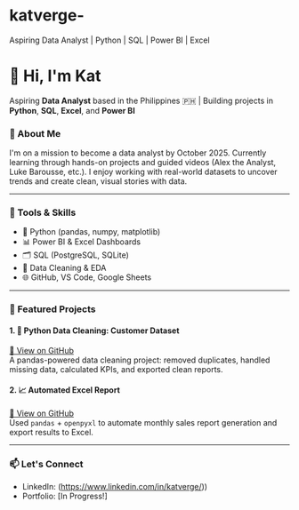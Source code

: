 # katverge-
Aspiring Data Analyst | Python | SQL | Power BI | Excel
# 👋 Hi, I'm Kat  
Aspiring **Data Analyst** based in the Philippines 🇵🇭 | Building projects in **Python**, **SQL**, **Excel**, and **Power BI**

### 💼 About Me
I'm on a mission to become a data analyst by October 2025. Currently learning through hands-on projects and guided videos (Alex the Analyst, Luke Barousse, etc.). I enjoy working with real-world datasets to uncover trends and create clean, visual stories with data.

---

### 🧰 Tools & Skills  
- 🐍 Python (pandas, numpy, matplotlib)
- 📊 Power BI & Excel Dashboards  
- 🗂️ SQL (PostgreSQL, SQLite)
- 🧮 Data Cleaning & EDA
- 🌐 GitHub, VS Code, Google Sheets

---

### 📁 Featured Projects

#### 1. 🧼 Python Data Cleaning: Customer Dataset  
[🔗 View on GitHub](https://github.com/yourusername/python-data-cleaning-project)  
A pandas-powered data cleaning project: removed duplicates, handled missing data, calculated KPIs, and exported clean reports.

#### 2. 📈 Automated Excel Report  
[🔗 View on GitHub](https://github.com/yourusername/python-automated-report)  
Used `pandas` + `openpyxl` to automate monthly sales report generation and export results to Excel.

---

### 📫 Let's Connect
- LinkedIn: (https://www.linkedin.com/in/katverge/))
- Portfolio: [In Progress!]
